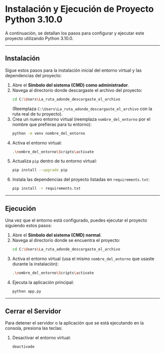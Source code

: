 # Instalación y Ejecución de Proyecto Python 3.10.0

A continuación, se detallan los pasos para configurar y ejecutar este proyecto utilizando Python 3.10.0.

---

## Instalación

Sigue estos pasos para la instalación inicial del entorno virtual y las dependencias del proyecto:

1.  Abre el **Símbolo del sistema (CMD) como administrador**.
2.  Navega al directorio donde descargaste el archivo del proyecto:
    ```bash
    cd C:\Users\La_ruta_adonde_descargaste_el_archivo
    ```
    (Reemplaza `C:\Users\La_ruta_adonde_descargaste_el_archivo` con la ruta real de tu proyecto).
3.  Crea un nuevo entorno virtual (reemplaza `nombre_del_entorno` por el nombre que prefieras para tu entorno):
    ```bash
    python -m venv nombre_del_entorno
    ```
4.  Activa el entorno virtual:
    ```bash
    .\nombre_del_entorno\Scripts\activate
    ```
5.  Actualiza `pip` dentro de tu entorno virtual:
    ```bash
    pip install --upgrade pip
    ```
6.  Instala las dependencias del proyecto listadas en `requirements.txt`:
    ```bash
    pip install -r requirements.txt
    ```

---

## Ejecución

Una vez que el entorno está configurado, puedes ejecutar el proyecto siguiendo estos pasos:

1.  Abre el **Símbolo del sistema (CMD) normal**.
2.  Navega al directorio donde se encuentra el proyecto:
    ```bash
    cd C:\Users\La_ruta_adonde_descargaste_el_archivo
    ```
3.  Activa el entorno virtual (usa el mismo `nombre_del_entorno` que usaste durante la instalación):
    ```bash
    .\nombre_del_entorno\Scripts\activate
    ```
4.  Ejecuta la aplicación principal:
    ```bash
    python app.py
    ```

---

## Cerrar el Servidor

Para detener el servidor o la aplicación que se está ejecutando en la consola, presiona las teclas:
1.  Desactivar el entorno virtual:
    ```bash
    deactivade
    ```

